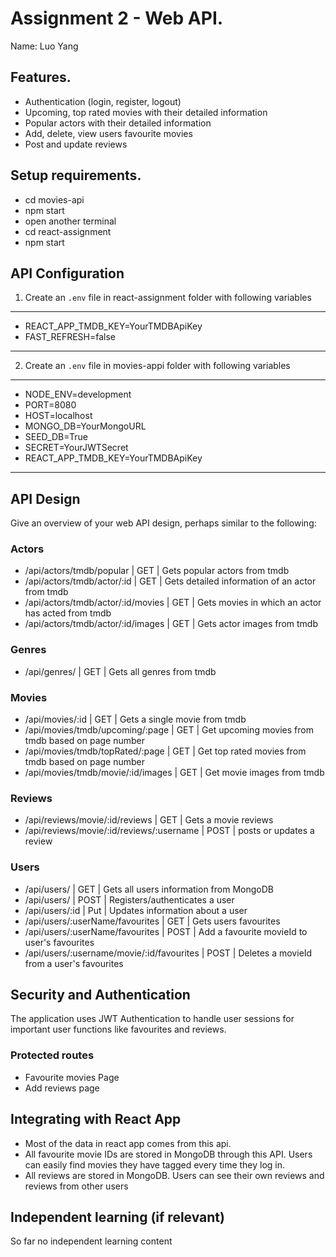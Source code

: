 # Assignment 2 - Web API.

Name: Luo Yang

## Features.

 + Authentication (login, register, logout)
 + Upcoming, top rated movies with their detailed information 
 + Popular actors with their detailed information
 + Add, delete, view users favourite movies
 + Post and update reviews

## Setup requirements.

+ cd movies-api
+ npm start
+ open another terminal
+ cd react-assignment
+ npm start

## API Configuration
1. Create an `.env` file in react-assignment folder with following variables
______________________
+ REACT_APP_TMDB_KEY=YourTMDBApiKey
+ FAST_REFRESH=false
______________________

2. Create an `.env` file in movies-appi folder with following variables
______________________
+ NODE_ENV=development
+ PORT=8080
+ HOST=localhost
+ MONGO_DB=YourMongoURL
+ SEED_DB=True
+ SECRET=YourJWTSecret
+ REACT_APP_TMDB_KEY=YourTMDBApiKey
______________________
## API Design
Give an overview of your web API design, perhaps similar to the following: 

### Actors
+ /api/actors/tmdb/popular | GET | Gets popular actors from tmdb
+ /api/actors/tmdb/actor/:id | GET | Gets detailed information of an actor from tmdb
+ /api/actors/tmdb/actor/:id/movies | GET | Gets movies in which an actor has acted from tmdb
+ /api/actors/tmdb/actor/:id/images | GET | Gets actor images from tmdb
### Genres
+ /api/genres/ | GET | Gets all genres from tmdb
### Movies
+ /api/movies/:id | GET | Gets a single movie from tmdb
+ /api/movies/tmdb/upcoming/:page | GET | Get upcoming movies from tmdb based on page number
+ /api/movies/tmdb/topRated/:page | GET | Get top rated movies from tmdb based on page number
+ /api/movies/tmdb/movie/:id/images | GET | Get movie images from tmdb
### Reviews
+ /api/reviews/movie/:id/reviews | GET | Gets a movie reviews
+ /api/reviews/movie/:id/reviews/:username | POST | posts or updates a review
### Users
+ /api/users/ | GET | Gets all users information from MongoDB
+ /api/users/ | POST | Registers/authenticates a user
+ /api/users/:id | Put | Updates information about a user
+ /api/users/:userName/favourites | GET | Gets users favourites
+ /api/users/:userName/favourites | POST | Add a favourite movieId to user's favourites
+ /api/users/:username/movie/:id/favourites | POST | Deletes a movieId from a user's favourites

## Security and Authentication

The application uses JWT Authentication to handle user sessions for important user functions like favourites and reviews.

### Protected routes
+ Favourite movies Page
+ Add reviews page

## Integrating with React App

+ Most of the data in react app comes from this api.
+ All favourite movie IDs are stored in MongoDB through this API. Users can easily find movies they have tagged every time they log in.
+ All reviews are stored in MongoDB. Users can see their own reviews and reviews from other users

## Independent learning (if relevant)

So far no independent learning content